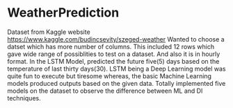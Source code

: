 # WeatherPrediction
Dataset from Kaggle website https://www.kaggle.com/budincsevity/szeged-weather
Wanted to choose a datset which has more number of columns. This included 12 rows which gave wide range of possiblities to test on a dataset. And also it is in hourly format.
In the LSTM Model, predicted the future five(5) days based on the temperature of last thirty days(30).
LSTM being a Deep Learning model was quite fun to execute but tiresome whereas, the basic Machine Learning models produced outputs based on the given data.
Totally implemented five models on the dataset to observe the difference between ML and Dl techniques.
